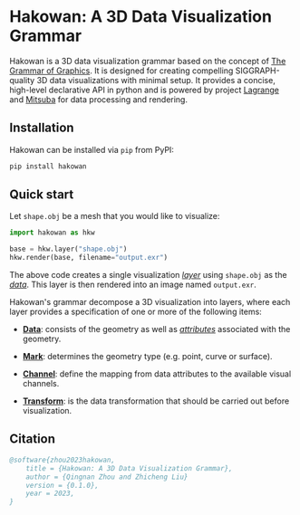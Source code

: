 # Hakowan: A 3D Data Visualization Grammar

Hakowan is a 3D data visualization grammar based on the concept of [The Grammar
of Graphics](https://link.springer.com/book/10.1007/0-387-28695-0). It is
designed for creating compelling SIGGRAPH-quality 3D data visualizations with
minimal setup. It provides a concise, high-level declarative API in python and
is powered by project [Lagrange](https://opensource.adobe.com/lagrange-docs/)
and [Mitsuba](https://mitsuba.readthedocs.io/en/stable/index.html) for data
processing and rendering.

## Installation

Hakowan can be installed via `pip` from PyPI:

``` sh
pip install hakowan
```

## Quick start

Let `shape.obj` be a mesh that you would like to visualize:

``` py
import hakowan as hkw

base = hkw.layer("shape.obj")
hkw.render(base, filename="output.exr")
```

The above code creates a single visualization [_layer_](guide/layer.md) using
`shape.obj` as the [_data_](guide/data.md). This layer is then rendered into an image
named `output.exr`.

Hakowan's grammar decompose a 3D visualization into layers, where each layer
provides a specification of one or more of the following items:

* [__Data__](guide/data.md): consists of the geometry as well as
[_attributes_](guide/data.md#Attribute) associated with the geometry.

* [__Mark__](guide/mark.md): determines the geometry type (e.g. point, curve or surface).

* [__Channel__](guide/channel.md): define the mapping from data attributes to the available visual channels.

* [__Transform__](guide/transform.md): is the data transformation that should be carried out before visualization.

## Citation

``` bibtex
@software{zhou2023hakowan,
    title = {Hakowan: A 3D Data Visualization Grammar},
    author = {Qingnan Zhou and Zhicheng Liu}
    version = {0.1.0},
    year = 2023,
}
```
